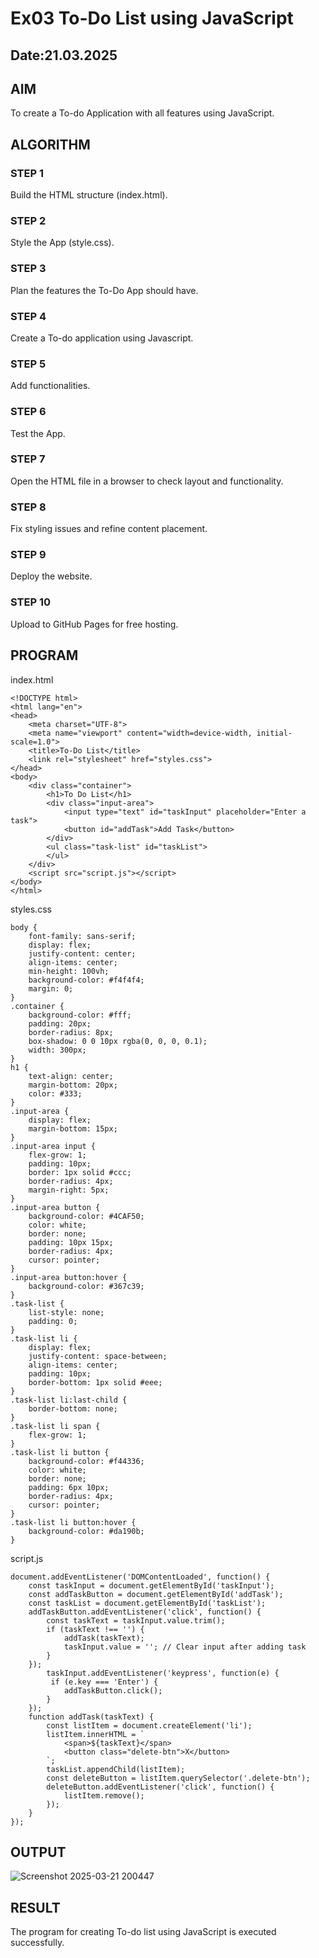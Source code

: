 # Ex03 To-Do List using JavaScript
## Date:21.03.2025

## AIM
To create a To-do Application with all features using JavaScript.

## ALGORITHM
### STEP 1
Build the HTML structure (index.html).

### STEP 2
Style the App (style.css).

### STEP 3
Plan the features the To-Do App should have.

### STEP 4
Create a To-do application using Javascript.

### STEP 5
Add functionalities.

### STEP 6
Test the App.

### STEP 7
Open the HTML file in a browser to check layout and functionality.

### STEP 8
Fix styling issues and refine content placement.

### STEP 9
Deploy the website.

### STEP 10
Upload to GitHub Pages for free hosting.

## PROGRAM
index.html
```
<!DOCTYPE html>
<html lang="en">
<head>
    <meta charset="UTF-8">
    <meta name="viewport" content="width=device-width, initial-scale=1.0">
    <title>To-Do List</title>
    <link rel="stylesheet" href="styles.css">
</head>
<body>
    <div class="container">
        <h1>To Do List</h1>
        <div class="input-area">
            <input type="text" id="taskInput" placeholder="Enter a task">
            <button id="addTask">Add Task</button>
        </div>
        <ul class="task-list" id="taskList">
        </ul>
    </div>
    <script src="script.js"></script>
</body>
</html>
```

styles.css
```
body {
    font-family: sans-serif;
    display: flex;
    justify-content: center;
    align-items: center;
    min-height: 100vh;
    background-color: #f4f4f4;
    margin: 0;
}
.container {
    background-color: #fff;
    padding: 20px;
    border-radius: 8px;
    box-shadow: 0 0 10px rgba(0, 0, 0, 0.1);
    width: 300px;
}
h1 {
    text-align: center;
    margin-bottom: 20px;
    color: #333;
}
.input-area {
    display: flex;
    margin-bottom: 15px;
}
.input-area input {
    flex-grow: 1;
    padding: 10px;
    border: 1px solid #ccc;
    border-radius: 4px;
    margin-right: 5px;
}
.input-area button {
    background-color: #4CAF50;
    color: white;
    border: none;
    padding: 10px 15px;
    border-radius: 4px;
    cursor: pointer;
}
.input-area button:hover {
    background-color: #367c39;
}
.task-list {
    list-style: none;
    padding: 0;
}
.task-list li {
    display: flex;
    justify-content: space-between;
    align-items: center;
    padding: 10px;
    border-bottom: 1px solid #eee;
}
.task-list li:last-child {
    border-bottom: none;
}
.task-list li span {
    flex-grow: 1;
}
.task-list li button {
    background-color: #f44336;
    color: white;
    border: none;
    padding: 6px 10px;
    border-radius: 4px;
    cursor: pointer;
}
.task-list li button:hover {
    background-color: #da190b;
}
```

script.js
```
document.addEventListener('DOMContentLoaded', function() {
    const taskInput = document.getElementById('taskInput');
    const addTaskButton = document.getElementById('addTask');
    const taskList = document.getElementById('taskList');
    addTaskButton.addEventListener('click', function() {
        const taskText = taskInput.value.trim();
        if (taskText !== '') {
            addTask(taskText);
            taskInput.value = ''; // Clear input after adding task
        }
    });
        taskInput.addEventListener('keypress', function(e) {
         if (e.key === 'Enter') {
            addTaskButton.click();
        }
    });
    function addTask(taskText) {
        const listItem = document.createElement('li');
        listItem.innerHTML = `
            <span>${taskText}</span>
            <button class="delete-btn">X</button>
        `;
        taskList.appendChild(listItem);
        const deleteButton = listItem.querySelector('.delete-btn');
        deleteButton.addEventListener('click', function() {
            listItem.remove();
        });
    }
});
```
## OUTPUT

![Screenshot 2025-03-21 200447](https://github.com/user-attachments/assets/ff0d1d1f-1c3f-4924-84ab-77deac578036)


## RESULT
The program for creating To-do list using JavaScript is executed successfully.
